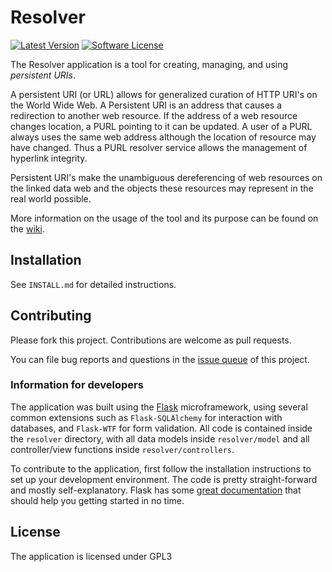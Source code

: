 Resolver
========

[![Latest Version](https://img.shields.io/github/release/PACKED-vzw/resolver.svg?style=flat-square)](https://github.com/PACKED-vzw/resolver/releases)
[![Software License](https://img.shields.io/badge/license-GPLv3-brightgreen.svg?style=flat-square)](LICENSE.md)

The Resolver application is a tool for creating, managing, and using *persistent URIs*.

A persistent URI (or URL) allows for generalized curation of HTTP URI's on the World Wide Web. A Persistent URI is an address that causes a redirection to another web resource. If the address of a web resource changes location, a PURL pointing to it can be updated. A user of a PURL always uses the same web address although the location of resource may have changed. Thus a PURL resolver service allows the management of hyperlink integrity.

Persistent URI's make the unambiguous dereferencing of web resources on the linked data web and the objects these resources may represent in the real world possible.

More information on the usage of the tool and its purpose can be found on the [wiki](https://github.com/PACKED-vzw/resolver/wiki).

## Installation

See `INSTALL.md` for detailed instructions.

## Contributing

Please fork this project. Contributions are welcome as pull requests.

You can file bug reports and questions in the [issue queue](https://github.com/PACKED-vzw/resolver/issues) of this project.

### Information for developers

The application was built using the [Flask](http://flask.pocoo.org/) microframework, using several common extensions such as `Flask-SQLAlchemy` for interaction with databases, and `Flask-WTF` for form validation. All code is contained inside the `resolver` directory, with all data models inside `resolver/model` and all controller/view functions inside `resolver/controllers`.

To contribute to the application, first follow the installation instructions to set up your development environment. The code is pretty straight-forward and mostly self-explanatory. Flask has some [great documentation](http://flask.pocoo.org/docs/) that should help you getting started in no time.

## License

The application is licensed under GPL3

